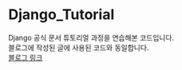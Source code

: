 # Django_Tutorial
Django 공식 문서 튜토리얼 과정을 연습해본 코드입니다.<br>
블로그에 작성된 글에 사용된 코드와 동일합니다.<br>
[블로그 링크](https://koggaeng.tistory.com/category/%EC%BD%94%EB%94%A9/Django%20-%20%ED%8A%9C%ED%86%A0%EB%A6%AC%EC%96%BC)
